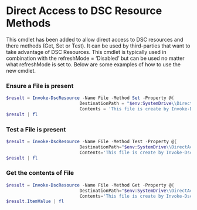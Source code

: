 # Direct Access to DSC Resource Methods

This cmdlet has been added to allow direct access to DSC resources and there methods (Get, Set or Test). It can be used by third-parties that want to take advantage of DSC Resources. This cmdlet is typically used in combination with the refreshMode = ‘Disabled’ but can be used no matter what refreshMode is set to. Below are some examples of how to use the new cmdlet.

### Ensure a File is present

```powershell
$result = Invoke-DscResource -Name File -Method Set -Property @{
							DestinationPath = "$env:SystemDrive\\DirectAccess.txt";
							Contents = 'This file is create by Invoke-DscResource'} -Verbose
$result | fl
```

### Test a File is present

```powershell
$result = Invoke-DscResource -Name File -Method Test -Property @{
							DestinationPath="$env:SystemDrive\\DirectAccess.txt";
							Contents='This file is create by Invoke-DscResource'} -Verbose
$result | fl
```

### Get the contents of File

```powershell
$result = Invoke-DscResource -Name File -Method Get -Property @{
							DestinationPath="$env:SystemDrive\\DirectAccess.txt";
							Contents='This file is create by Invoke-DscResource'} -Verbose
$result.ItemValue | fl
```
